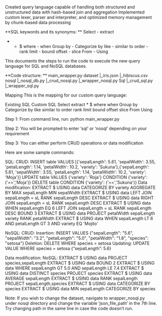 Created query language capable of handling both structured and unstructured data with hash-based join and aggregation
Implemented custom lexer, parser and interpreter,  and optimized memory management by chunk-based data processing

**SQL keywords and its synonyms:
**
Select - extract
* - $
where - when 
Group by - Categorize by
like - similar to
order - rank
limit - bound
offset - slice
From - Using

This documents the steps to run the code to execute the new query language for SQL and NoSQL databases. 

**Code structure:
**
main_wrapper.py
dataset
|_iris.json
|_hibiscus.csv
nosql
|_nosql_db.py
|_crud_nosql.py
|_wrapper_nosql.py
Sql
|_crud_sql.py
|_wrapper_sql.py

Mapping
This is the mapping for our custom query language:



Existing SQL
Custom SQL
Select
extract
*
$
where
when 
Group by
Categorize by
like
similar to
order
rank
limit
bound
offset
slice
From
Using




Step 1: From command line, run:
python main_wrapper.py 


Step 2: You will be prompted to enter ‘sql’ or ‘nosql’ depending on your requirement

Step 3: You can either perform CRUD operations or data modification 

Here are some sample commands:

SQL:
CRUD:
INSERT table VALUES [{'sepalLength': 5.61, 'sepalWidth': 3.55, 'petalLength': 1.14, 'petalWidth': 10.2, 'variety': 'Sukuna'},{'sepalLength': 5.61, 'sepalWidth': 3.55, 'petalLength': 1.14, 'petalWidth': 10.2, 'variety': 'Moja'}]
UPDATE table VALUES {'variety': 'Roja'} CONDITION {'variety': ('==','Moja')}
DELETE table  CONDITION {'variety': ('==','Sukuna')}
Data modification:
EXTRACT $ USING data CATEGORIZE BY variety AGGREGATE BY MAX sepalLength MIN sepalWidth
EXTRACT $ USING data LEFT JOIN sepalLength = sL RANK sepalLength DESC 
EXTRACT $ USING data RIGHT JOIN sepalLength = sL RANK sepalLength DESC 
EXTRACT $ USING data WHEN sepalLength EQ 6 LEFT JOIN sepalLength = sL RANK sepalLength DESC BOUND 3
EXTRACT $ USING data PROJECT petalWidth sepalLength variety RANK petalWidth 
EXTRACT $ USING data WHEN sepalLength LT 6 AND petalLength GT 3 AND variety EQ 'Mojito'


NoSQL:
CRUD:
Insertion: INSERT VALUES {"sepalLength": "5.6", "sepalWidth": "3.2", "petalLength": "5.0", "petalWidth": "1.8", "species": "setosa"}
Deletion: DELETE WHERE species = setosa
Updating: UPDATE VALUE WHERE species = setosa {“sepalLength”: 5.6}

Data modification:
NoSQL:
EXTRACT $ USING data PROJECT species,sepalLength
EXTRACT $ USING data BOUND 2
EXTRACT $ USING data WHERE sepalLength GT 5.0 AND sepalLength LE 7.4
EXTRACT $ USING data DISTINCT species PROJECT species
EXTRACT $ USING data AVERAGE sepalLength
EXTRACT $ USING data RANK sepalLength PROJECT sepalLength,species
EXTRACT $ USING data CATEGORIZE BY species
EXTRACT $ USING data MIN sepalLength CATEGORIZE BY species


Note: If you wish to change the dataset, navigate to wrapper_nosql.py under nosql directory and change the variable ‘json_file_path’ in the 7th line. Try changing path in the same line in case the code doesn’t run.
